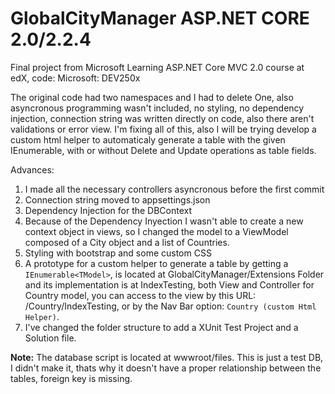 # GlobalCityManager ASP.NET CORE 2.0/2.2.4
Final project from Microsoft Learning ASP.NET Core MVC  2.0 course at edX, code: Microsoft: DEV250x

The original code had two namespaces and I had to delete One, also asyncronous programming wasn't included, no styling, no dependency injection, connection string was written directly on code, also there aren't validations or error view. I'm fixing all of this, also I will be trying develop a custom html helper to automaticaly generate a table with the given IEnumerable<Model>, with or without Delete and Update operations as table fields.
  
Advances:
1. I made all the necessary controllers asyncronous before the first commit
2. Connection string moved to appsettings.json
3. Dependency Injection for the DBContext
4. Because of the Dependency Inyection I wasn't able to create a new context object in views, so I changed the 
   model to a ViewModel composed of a City object and a list of Countries.
5. Styling with bootstrap and some custom CSS
6. A prototype for a custom helper to generate a table by getting a `IEnumerable<TModel>`, is located at 
   GlobalCityManager/Extensions Folder and its implementation is at IndexTesting, both View and Controller for Country model, you can access to the view by this URL: /Country/IndexTesting, or by the Nav Bar option: `Country (custom Html Helper)`.
7. I've changed the folder structure to add a XUnit Test Project and a Solution file.

**Note:** The database script is located at wwwroot/files. This is just a test DB, I didn't make it, thats why it doesn't have a proper relationship between the tables, foreign key is missing.
